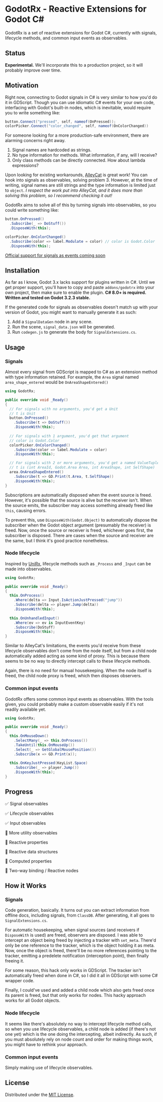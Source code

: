 # GodotRx - Reactive Extensions for Godot C#
GodotRx is a set of reactive extensions for Godot C#, currently with signals, lifecycle methods, and common input events as observables.

## Status
**Experimental.** We'll incorporate this to a production project, so it will probably improve over time.

## Motivation
Right now, connecting to Godot signals in C# is very similar to how you'd do it in GDScript. Though you can use idiomatic C# events for your own code, interfacing with Godot's built-in nodes, which is inevitable, would require you to write something like:
``` csharp
button.Connect("pressed", self, nameof(OnPressed));
colorPicker.Connect("color_changed", self, nameof(OnColorChanged))
```
For someone looking for a more production-safe environment, there are alarming concerns right away.

1. Signal names are hardcoded as strings.
2. No type information for methods. What information, if any, will I receive?
3. Only class methods can be directly connected. How about lambda expressions?

Upon looking for existing workarounds, [AlleyCat](https://github.com/mysticfall/AlleyCat) is great work! You can hook into signals as observables, solving problem 3. However, at the time of writing, signal names are still strings and the type information is limited just to `object`. *I respect the work put into AlleyCat, and it does more than solving this problem, so I recommend checking it out!*

GodotRx aims to solve all of this by turning signals into observables, so you could write something like:
``` csharp
button.OnPressed()
  .Subscribe(_ => DoStuff())
  .DisposeWith(this);

colorPicker.OnColorChanged()
  .Subscribe(color => label.Modulate = color) // color is Godot.Color
  .DisposeWith(this);
```

[Official support for signals as events coming soon](https://godotengine.org/article/csharp-ios-signals-events)

## Installation
As far as I know, Godot 3.x lacks support for plugins written in C#. Until we get proper support, you'll have to copy and paste `addons/godotrx` into your own project, then make sure to enable the plugin. **C# 8.0+ is required. Written and tested on Godot 3.2.3 stable.**

If the generated code for signals as observables doesn't match up with your version of Godot, you might want to manually generate it as such:
1. Add a `SignalDataGen` node in any scene.
2. Run the scene, `signal_data.json` will be generated.
3. Run `codegen.js` to generate the body for `SignalExtensions.cs`.

## Usage
### Signals
Almost every signal from GDScript is mapped to C# as an extension method with type information retained. For example, the `Area` signal named `area_shape_entered` would be `OnAreaShapeEntered()`
``` csharp
using GodotRx;

public override void _Ready()
{
  // For signals with no arguments, you'd get a Unit
  // t is Unit
  button.OnPressed()
    .Subscribe(t => DoStuff())
    .DisposeWith(this);
  
  // For signals with 1 argument, you'd get that argument
  // color is Godot.Color
  colorPicker.OnColorChanged()
    .Subscribe(color => label.Modulate = color)
    .DisposeWith(this);

  // For signals with 2 or more arguments, you'd get a named ValueTuple
  // t is (int AreaId, Godot.Area Area, int AreaShape, int SelfShape)
  area.OnAreaShapeEntered()
    .Subscribe(t => GD.Print(t.Area, t.SelfShape))
    .DisposeWith(this);
}
```
Subscriptions are automatically disposed when the event source is freed. However, it's possible that the source is alive but the receiver isn't. When the source emits, the subscriber may access something already freed like `this`, causing errors.

To prevent this, use `DisposeWith(Godot.Object)` to automatically dispose the subscriber when the Godot object argument (presumably the receiver) is freed. Now, once the source or receiver is freed, whichever goes first, the subscriber is disposed. There are cases when the source and receiver are the same, but I think it's good practice nonetheless.

### Node lifecycle
Inspired by [UniRx](https://github.com/neuecc/UniRx), lifecycle methods such as `_Process` and `_Input` can be made into observables.
``` csharp
using GodotRx;

public override void _Ready()
{
  this.OnProcess()
    .Where(delta => Input.IsActionJustPressed("jump"))
    .Subscribe(delta => player.Jump(delta))
    .DisposeWith(this);
  
  this.OnUnhandledInput()
    .Where(ev => ev is InputEventKey)
    .Subscribe(DoStuff)
    .DisposeWith(this);
}
```
Similar to AlleyCat's limitations, the events you'd receive from these lifecycle observables don't come from the node itself, but from a child node automatically added acting as some kind of proxy. This is because there seems to be no way to directly intercept calls to these lifecycle methods.

Again, there is no need for manual housekeeping. When the node itself is freed, the child node proxy is freed, which then disposes observers.

### Common input events
GodotRx offers some common input events as observables. With the tools given, you could probably make a custom observable easily if it's not readily available yet.
``` csharp
using GodotRx;

public override void _Ready()
{
  this.OnMouseDown()
    .SelectMany(_ => this.OnProcess())
    .TakeUntil(this.OnMouseUp())
    .Select(_ => GetGlobalMousePosition())
    .Subscribe(x => GD.Print(x));
  
  this.OnKeyJustPressed(KeyList.Space)
    .Subscribe(_ => player.Jump())
    .DisposeWith(this);
}
```

## Progress
✅ Signal observables

✅ Lifecycle observables

✅ Input observables

🚧 More utility observables

🚧 Reactive properties

🚧 Reactive data structures

🚧 Computed properties

🚧 Two-way binding / Reactive nodes

## How it Works
### Signals
Code generation, basically. It turns out you can extract information from offline docs, including signals, from `ClassDB`. After generating, it all goes to `SignalExtensions.cs`.

For automatic housekeeping, when signal sources (and receivers if `DisposeWith` is used) are freed, observers are disposed. I was able to intercept an object being freed by injecting a tracker with `set_meta`. There'd only be one reference to the tracker, which is the object holding it as meta. Now, once the object is freed, there'll be no more references pointing to the tracker, emitting a predelete notification (interception point), then finally freeing it.

For some reason, this hack only works in GDScript. The tracker isn't automatically freed when done in C#, so I did it all in GDScript with some C# wrapper code.

Finally, I could've used and added a child node which also gets freed once its parent is freed, but that only works for nodes. This hacky approach works for all Godot objects.

### Node lifecycle
It seems like there's absolutely no way to intercept lifecycle method calls, so when you use lifecycle observables, a child node is added (if there's not one yet) which is the one doing the intercepting, albeit indirectly. As such, if you must absolutely rely on node count and order for making things work, you might have to rethink your approach.

### Common input events
Simply making use of lifecycle observables.

## License
Distributed under the [MIT License](https://github.com/semickolon/GodotRx/blob/master/LICENSE).